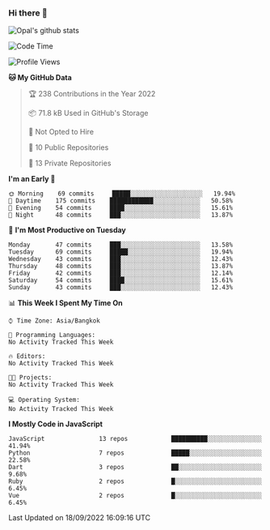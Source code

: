 ### Hi there 👋

![Opal's github stats](https://github-readme-stats.vercel.app/api?username=coolkidneversleep&count_private=true&show_icons=true&theme=radical)


<!--START_SECTION:waka-->
![Code Time](http://img.shields.io/badge/Code%20Time-64%20hrs%2038%20mins-blue)

![Profile Views](http://img.shields.io/badge/Profile%20Views-0-blue)

**🐱 My GitHub Data** 

> 🏆 238 Contributions in the Year 2022
 > 
> 📦 71.8 kB Used in GitHub's Storage 
 > 
> 🚫 Not Opted to Hire
 > 
> 📜 10 Public Repositories 
 > 
> 🔑 13 Private Repositories  
 > 
**I'm an Early 🐤** 

```text
🌞 Morning    69 commits     █████░░░░░░░░░░░░░░░░░░░░   19.94% 
🌆 Daytime    175 commits    ████████████░░░░░░░░░░░░░   50.58% 
🌃 Evening    54 commits     ████░░░░░░░░░░░░░░░░░░░░░   15.61% 
🌙 Night      48 commits     ███░░░░░░░░░░░░░░░░░░░░░░   13.87%

```
📅 **I'm Most Productive on Tuesday** 

```text
Monday       47 commits     ███░░░░░░░░░░░░░░░░░░░░░░   13.58% 
Tuesday      69 commits     █████░░░░░░░░░░░░░░░░░░░░   19.94% 
Wednesday    43 commits     ███░░░░░░░░░░░░░░░░░░░░░░   12.43% 
Thursday     48 commits     ███░░░░░░░░░░░░░░░░░░░░░░   13.87% 
Friday       42 commits     ███░░░░░░░░░░░░░░░░░░░░░░   12.14% 
Saturday     54 commits     ████░░░░░░░░░░░░░░░░░░░░░   15.61% 
Sunday       43 commits     ███░░░░░░░░░░░░░░░░░░░░░░   12.43%

```


📊 **This Week I Spent My Time On** 

```text
⌚︎ Time Zone: Asia/Bangkok

💬 Programming Languages: 
No Activity Tracked This Week

🔥 Editors: 
No Activity Tracked This Week

🐱‍💻 Projects: 
No Activity Tracked This Week

💻 Operating System: 
No Activity Tracked This Week

```

**I Mostly Code in JavaScript** 

```text
JavaScript               13 repos            ██████████░░░░░░░░░░░░░░░   41.94% 
Python                   7 repos             █████░░░░░░░░░░░░░░░░░░░░   22.58% 
Dart                     3 repos             ██░░░░░░░░░░░░░░░░░░░░░░░   9.68% 
Ruby                     2 repos             █░░░░░░░░░░░░░░░░░░░░░░░░   6.45% 
Vue                      2 repos             █░░░░░░░░░░░░░░░░░░░░░░░░   6.45%

```



 Last Updated on 18/09/2022 16:09:16 UTC
<!--END_SECTION:waka-->
